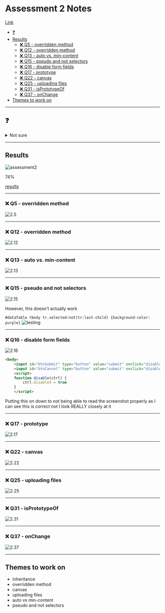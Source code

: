 # Assessment 2 Notes <!-- omit in toc -->

[Link](https://docs.google.com/forms/d/e/1FAIpQLSd67ICFd-mSzHr93Z29JNTnTfhxwEVczxleTsF3xv4ukd4oeg/viewform)

- [❓](#%E2%9D%93)
- [Results](#Results)
  - [❌ Q5 - overridden method](#%E2%9D%8C-Q5---overridden-method)
  - [❌ Q12 - overridden method](#%E2%9D%8C-Q12---overridden-method)
  - [❌ Q13 - auto vs. min-content](#%E2%9D%8C-Q13---auto-vs-min-content)
  - [❌ Q15 - pseudo and not selectors](#%E2%9D%8C-Q15---pseudo-and-not-selectors)
  - [❌ Q16 - disable form fields](#%E2%9D%8C-Q16---disable-form-fields)
  - [❌ Q17 - prototype](#%E2%9D%8C-Q17---prototype)
  - [❌ Q22 - canvas](#%E2%9D%8C-Q22---canvas)
  - [❌ Q25 - uploading files](#%E2%9D%8C-Q25---uploading-files)
  - [❌ Q31 - isPrototypeOf](#%E2%9D%8C-Q31---isPrototypeOf)
  - [❌ Q37 - onChange](#%E2%9D%8C-Q37---onChange)
- [Themes to work on](#Themes-to-work-on)

---

## ❓

<details><summary>Not sure</summary>

- 5
- 10
- 12
- 13 - min-content vs auto
- 15
- 17
- 22 - canvas
- 25
- 28 - geo
- 34 - canvas
- 38

</details>

---

## Results

![assessment2](../../images/assessment2-score.png)

74%

[results](https://docs.google.com/forms/d/e/1FAIpQLSd67ICFd-mSzHr93Z29JNTnTfhxwEVczxleTsF3xv4ukd4oeg/viewscore?viewscore=AE0zAgAx_E40aOWNXVg1Pb7rPLylUWczg5dpBK5X8vZ7wkLOtUObnvijbNyGgqHGjt1Ir-c)

---

### ❌ Q5 - overridden method

![2.5](../../images/2-5.png)

---

### ❌ Q12 - overridden method

![2.12](../../images/2-12.png)

---

### ❌ Q13 - auto vs. min-content

![2.13](../../images/2-13.png)

---

### ❌ Q15 - pseudo and not selectors

![2.15](../../images/2-15.png)

However, this doesn't actually work

`#dataTable tbody tr.selected:not(tr:last-child) {background-color: purple}`
![testing](../../images/2-15-testing.png)

---

### ❌ Q16 - disable form fields

![2.16](../../images/2-16.png)

```html
<body>
    <input id="btnSubmit" type="button" value="submit" onclick="disable(this)" />
    <input id="btnCancel" type="button" value="submit" onclick="disable(this)" />
    <script>
    function disable(ctrl) {
        ctrl.disabled = true
    }
    </script>
```

Putting this on down to not being able to read the screenshot properly as I can see this is correct not I look REALLY closely at it

---

### ❌ Q17 - prototype

![2.17](../../images/2-17.png)

---

### ❌ Q22 - canvas

![2.22](../../images/2-22.png)

---

### ❌ Q25 - uploading files

![2.25](../../images/2-25.png)

---

### ❌ Q31 - isPrototypeOf

![2.31](../../images/2-31.png)

---

### ❌ Q37 - onChange

![2.37](../../images/2-37.png)

---

## Themes to work on

- inheritance
- overridden method
- canvas
- uploading files
- auto vs min-content
- pseudo and not selectors

